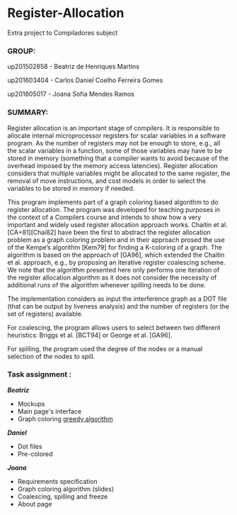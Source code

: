 # Register-Allocation
Extra project to Compiladores subject 

### GROUP:

up201502858 - Beatriz de Henriques Martins

up201603404 - Carlos Daniel Coelho Ferreira Gomes

up201605017 - Joana Sofia Mendes Ramos

### SUMMARY:

Register allocation is an important stage of compilers. It is responsible to allocate internal microprocessor registers for scalar variables in a software program. As the number of registers may not be enough to store, e.g., all the scalar variables in a function, some of those variables may have to be stored in memory (something that a compiler wants to avoid because of the overhead imposed by the memory access latencies). Register allocation considers that multiple variables might be allocated to the same register, the removal of move instructions, and cost models in order to select the variables to be stored in memory if needed.

This program implements part of a graph coloring based algorithm to do register allocation. The program was developed for teaching purposes in the context of a Compilers course and intends to show how a very important and widely used register allocation approach works. Chaitin et al. [CA+81][Chai82] have been the first to abstract the register allocation problem as a graph coloring problem and in their approach prosed the use of the Kempe’s algorithm [Kem79] for finding a K-coloring of a graph. The algorithm is based on the approach of [GA96], which extended the Chaitin et al. approach, e.g., by proposing an iterative register coalescing scheme. We note that the algorithm presented here only performs one iteration of the register allocation algorithm as it does not consider the necessity of additional runs of the algorithm whenever spilling needs to be done.

The implementation considers as input the interference graph as a DOT file (that can be output by liveness analysis) and the number of registers (or the set of registers) available.

For coalescing, the program allows users to select between two different heuristics: Briggs et al. [BCT94] or George et al. [GA96].

For spilling, the program used the degree of the nodes or a manual selection of the nodes to spill.

### Task assignment :

_**Beatriz**_ 
* Mockups
* Main page's interface
* Graph coloring [greedy algorithm](https://www.geeksforgeeks.org/graph-coloring-set-2-greedy-algorithm/)

_**Daniel**_ 
* Dot files
* Pre-colored

_**Joana**_ 
* Requirements specification
* Graph coloring algorithm (slides)
* Coalescing, spilling and freeze
* About page

